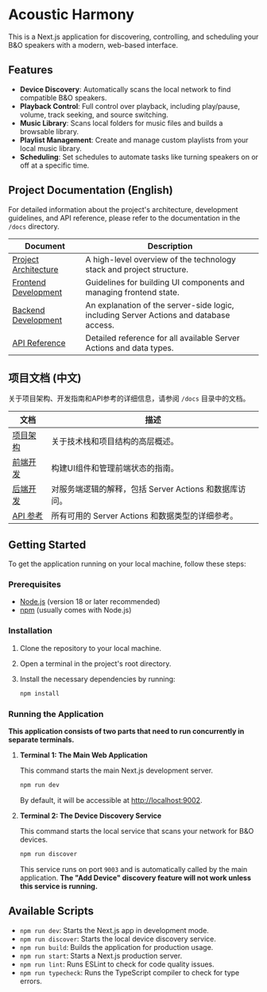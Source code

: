 # Acoustic Harmony

This is a Next.js application for discovering, controlling, and scheduling your B&O speakers with a modern, web-based interface.

## Features

- **Device Discovery**: Automatically scans the local network to find compatible B&O speakers.
- **Playback Control**: Full control over playback, including play/pause, volume, track seeking, and source switching.
- **Music Library**: Scans local folders for music files and builds a browsable library.
- **Playlist Management**: Create and manage custom playlists from your local music library.
- **Scheduling**: Set schedules to automate tasks like turning speakers on or off at a specific time.

## Project Documentation (English)

For detailed information about the project's architecture, development guidelines, and API reference, please refer to the documentation in the `/docs` directory.

| Document                        | Description                                                                          |
| ------------------------------- | ------------------------------------------------------------------------------------ |
| [Project Architecture](./docs/01-project-architecture.md) | A high-level overview of the technology stack and project structure.                 |
| [Frontend Development](./docs/02-frontend-development.md) | Guidelines for building UI components and managing frontend state.                     |
| [Backend Development](./docs/03-backend-development.md)  | An explanation of the server-side logic, including Server Actions and database access. |
| [API Reference](./docs/04-api-reference.md)           | Detailed reference for all available Server Actions and data types.                  |

## 项目文档 (中文)

关于项目架构、开发指南和API参考的详细信息，请参阅 `/docs` 目录中的文档。

| 文档                        | 描述                                                                          |
| ------------------------------- | ------------------------------------------------------------------------------------ |
| [项目架构](./docs/01-project-architecture-zh.md) | 关于技术栈和项目结构的高层概述。                 |
| [前端开发](./docs/02-frontend-development-zh.md) | 构建UI组件和管理前端状态的指南。                     |
| [后端开发](./docs/03-backend-development-zh.md)  | 对服务端逻辑的解释，包括 Server Actions 和数据库访问。 |
| [API 参考](./docs/04-api-reference-zh.md)           | 所有可用的 Server Actions 和数据类型的详细参考。                  |


## Getting Started

To get the application running on your local machine, follow these steps:

### Prerequisites

- [Node.js](https://nodejs.org/) (version 18 or later recommended)
- [npm](https://www.npmjs.com/) (usually comes with Node.js)

### Installation

1.  Clone the repository to your local machine.
2.  Open a terminal in the project's root directory.
3.  Install the necessary dependencies by running:

    ```bash
    npm install
    ```

### Running the Application

**This application consists of two parts that need to run concurrently in separate terminals.**

1.  **Terminal 1: The Main Web Application**
    
    This command starts the main Next.js development server.
    ```bash
    npm run dev
    ```
    By default, it will be accessible at [http://localhost:9002](http://localhost:9002).

2.  **Terminal 2: The Device Discovery Service**
    
    This command starts the local service that scans your network for B&O devices.
    ```bash
    npm run discover
    ```
    This service runs on port `9003` and is automatically called by the main application. **The "Add Device" discovery feature will not work unless this service is running.**

## Available Scripts

- `npm run dev`: Starts the Next.js app in development mode.
- `npm run discover`: Starts the local device discovery service.
- `npm run build`: Builds the application for production usage.
- `npm run start`: Starts a Next.js production server.
- `npm run lint`: Runs ESLint to check for code quality issues.
- `npm run typecheck`: Runs the TypeScript compiler to check for type errors.
